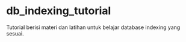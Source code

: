 # db_indexing_tutorial
Tutorial berisi materi dan latihan untuk belajar database indexing yang sesuai.
